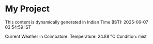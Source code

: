 # My Project

This content is dynamically generated in Indian Time (IST): 2025-06-07 03:54:59 IST


Current Weather in Coimbatore:
Temperature: 24.88 °C
Condition: mist
